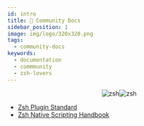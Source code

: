 ```yaml
---
id: intro
title: 👥 Community Docs
sidebar_position: 1
image: img/logo/320x320.png
tags:
  - community-docs
keywords:
  - documentation
  - commmunity
  - zsh-lovers
---
```


<div align="center">

![zsh](/img/zsh/zsh1.png#gh-dark-mode-only)![zsh](/img/zsh/zsh2.png#gh-light-mode-only)

</div>

- [Zsh Plugin Standard](/community/zsh_plugin_standard)
- [Zsh Native Scripting Handbook](/community/zsh_handbook)
